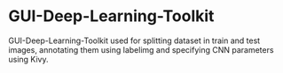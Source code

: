 # GUI-Deep-Learning-Toolkit
GUI-Deep-Learning-Toolkit used for splitting dataset in train and test images, annotating them using labelimg and specifying CNN parameters using Kivy.
